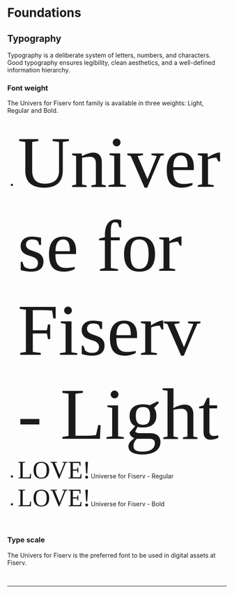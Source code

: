 # Foundations

## Typography

Typography is a deliberate system of letters, numbers, and characters. Good typography ensures legibility, clean aesthetics, and a well-defined information hierarchy.
</br>

### Font weight

The Univers for Fiserv font family is available in three weights: Light, Regular and Bold.

- <span style="font-family:Universe for Fiserv; font-size:12em;">Universe for Fiserv - Light</span>
- <span style="font-family:Papyrus; font-size:4em;">LOVE!</span>Universe for Fiserv - Regular
- <span style="font-family:Papyrus; font-size:4em;">LOVE!</span>Universe for Fiserv - Bold

</br>

### Type scale

The Univers for Fiserv is the preferred font to be used in digital assets at Fiserv.

</br>

___
